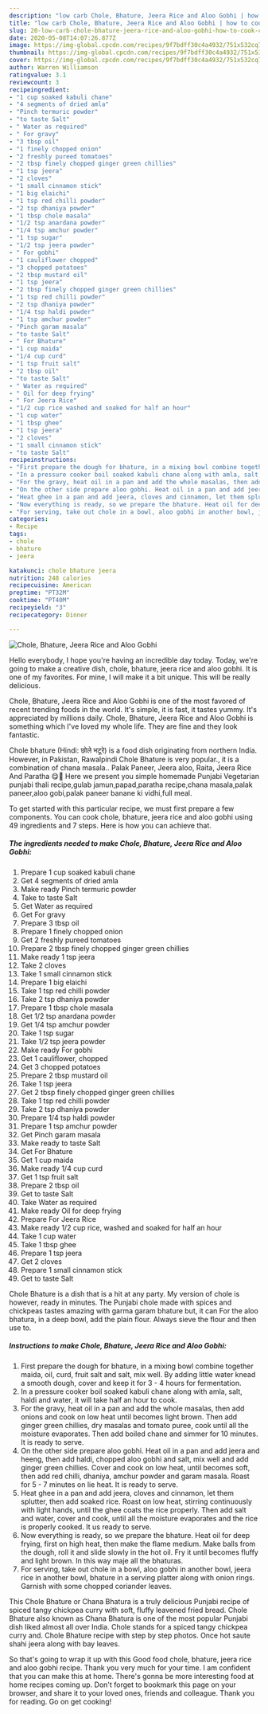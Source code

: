 ```yaml
---
description: "low carb Chole, Bhature, Jeera Rice and Aloo Gobhi | how to cook Chole, Bhature, Jeera Rice and Aloo Gobhi"
title: "low carb Chole, Bhature, Jeera Rice and Aloo Gobhi | how to cook Chole, Bhature, Jeera Rice and Aloo Gobhi"
slug: 20-low-carb-chole-bhature-jeera-rice-and-aloo-gobhi-how-to-cook-chole-bhature-jeera-rice-and-aloo-gobhi
date: 2020-05-08T14:07:26.877Z
image: https://img-global.cpcdn.com/recipes/9f7bdff30c4a4932/751x532cq70/chole-bhature-jeera-rice-and-aloo-gobhi-recipe-main-photo.jpg
thumbnail: https://img-global.cpcdn.com/recipes/9f7bdff30c4a4932/751x532cq70/chole-bhature-jeera-rice-and-aloo-gobhi-recipe-main-photo.jpg
cover: https://img-global.cpcdn.com/recipes/9f7bdff30c4a4932/751x532cq70/chole-bhature-jeera-rice-and-aloo-gobhi-recipe-main-photo.jpg
author: Warren Williamson
ratingvalue: 3.1
reviewcount: 3
recipeingredient:
- "1 cup soaked kabuli chane"
- "4 segments of dried amla"
- "Pinch termuric powder"
- "to taste Salt"
- " Water as required"
- " For gravy"
- "3 tbsp oil"
- "1 finely chopped onion"
- "2 freshly pureed tomatoes"
- "2 tbsp finely chopped ginger green chillies"
- "1 tsp jeera"
- "2 cloves"
- "1 small cinnamon stick"
- "1 big elaichi"
- "1 tsp red chilli powder"
- "2 tsp dhaniya powder"
- "1 tbsp chole masala"
- "1/2 tsp anardana powder"
- "1/4 tsp amchur powder"
- "1 tsp sugar"
- "1/2 tsp jeera powder"
- " For gobhi"
- "1 cauliflower chopped"
- "3 chopped potatoes"
- "2 tbsp mustard oil"
- "1 tsp jeera"
- "2 tbsp finely chopped ginger green chillies"
- "1 tsp red chilli powder"
- "2 tsp dhaniya powder"
- "1/4 tsp haldi powder"
- "1 tsp amchur powder"
- "Pinch garam masala"
- "to taste Salt"
- " For Bhature"
- "1 cup maida"
- "1/4 cup curd"
- "1 tsp fruit salt"
- "2 tbsp oil"
- "to taste Salt"
- " Water as required"
- " Oil for deep frying"
- " For Jeera Rice"
- "1/2 cup rice washed and soaked for half an hour"
- "1 cup water"
- "1 tbsp ghee"
- "1 tsp jeera"
- "2 cloves"
- "1 small cinnamon stick"
- "to taste Salt"
recipeinstructions:
- "First prepare the dough for bhature, in a mixing bowl combine together maida, oil, curd, fruit salt and salt, mix well. By adding little water knead a smooth dough, cover and keep it for 3 - 4 hours for fermentation."
- "In a pressure cooker boil soaked kabuli chane along with amla, salt, haldi and water, it will take half an hour to cook."
- "For the gravy, heat oil in a pan and add the whole masalas, then add onions and cook on low heat until becomes light brown. Then add ginger green chillies, dry masalas and tomato puree, cook until all the moisture evaporates. Then add boiled chane and simmer for 10 minutes. It is ready to serve."
- "On the other side prepare aloo gobhi. Heat oil in a pan and add jeera and heeng, then add haldi, chopped aloo gobhi and salt, mix well and add ginger green chillies. Cover and cook on low heat, until becomes soft, then add red chilli, dhaniya, amchur powder and garam masala. Roast for 5 - 7 minutes on lie heat. It is ready to serve."
- "Heat ghee in a pan and add jeera, cloves and cinnamon, let them splutter, then add soaked rice. Roast on low heat, stirring continuously with light hands, until the ghee coats the rice properly. Then add salt and water, cover and cook, until all the moisture evaporates and the rice is properly cooked. It us ready to serve."
- "Now everything is ready, so we prepare the bhature. Heat oil for deep frying, first on high heat, then make the flame medium. Make balls from the dough, roll it and slide slowly in the hot oil. Fry it until becomes fluffy and light brown. In this way maje all the bhaturas."
- "For serving, take out chole in a bowl, aloo gobhi in another bowl, jeera rice in another bowl, bhature in a serving platter along with onion rings. Garnish with some chopped coriander leaves."
categories:
- Recipe
tags:
- chole
- bhature
- jeera

katakunci: chole bhature jeera 
nutrition: 248 calories
recipecuisine: American
preptime: "PT32M"
cooktime: "PT40M"
recipeyield: "3"
recipecategory: Dinner

---
```



![Chole, Bhature, Jeera Rice and Aloo Gobhi](https://img-global.cpcdn.com/recipes/9f7bdff30c4a4932/751x532cq70/chole-bhature-jeera-rice-and-aloo-gobhi-recipe-main-photo.jpg)

Hello everybody, I hope you're having an incredible day today. Today, we're going to make a creative dish, chole, bhature, jeera rice and aloo gobhi. It is one of my favorites. For mine, I will make it a bit unique. This will be really delicious.

Chole, Bhature, Jeera Rice and Aloo Gobhi is one of the most favored of recent trending foods in the world. It's simple, it is fast, it tastes yummy. It's appreciated by millions daily. Chole, Bhature, Jeera Rice and Aloo Gobhi is something which I've loved my whole life. They are fine and they look fantastic.

Chole bhature (Hindi: छोले भटूरे) is a food dish originating from northern India. However, in Pakistan, Rawalpindi Chole Bhature is very popular., it is a combination of chana masala.. Palak Paneer, Jeera aloo, Raita, Jeera Rice And Paratha 😋🤩 Here we present you simple homemade Punjabi Vegetarian punjabi thali recipe,gulab jamun,papad,paratha recipe,chana masala,palak paneer,aloo gobi,palak paneer banane ki vidhi,full meal.


To get started with this particular recipe, we must first prepare a few components. You can cook chole, bhature, jeera rice and aloo gobhi using 49 ingredients and 7 steps. Here is how you can achieve that.

<!--inarticleads1-->

##### The ingredients needed to make Chole, Bhature, Jeera Rice and Aloo Gobhi:

1. Prepare 1 cup soaked kabuli chane
1. Get 4 segments of dried amla
1. Make ready Pinch termuric powder
1. Take to taste Salt
1. Get  Water as required
1. Get  For gravy
1. Prepare 3 tbsp oil
1. Prepare 1 finely chopped onion
1. Get 2 freshly pureed tomatoes
1. Prepare 2 tbsp finely chopped ginger green chillies
1. Make ready 1 tsp jeera
1. Take 2 cloves
1. Take 1 small cinnamon stick
1. Prepare 1 big elaichi
1. Take 1 tsp red chilli powder
1. Take 2 tsp dhaniya powder
1. Prepare 1 tbsp chole masala
1. Get 1/2 tsp anardana powder
1. Get 1/4 tsp amchur powder
1. Take 1 tsp sugar
1. Take 1/2 tsp jeera powder
1. Make ready  For gobhi
1. Get 1 cauliflower, chopped
1. Get 3 chopped potatoes
1. Prepare 2 tbsp mustard oil
1. Take 1 tsp jeera
1. Get 2 tbsp finely chopped ginger green chillies
1. Take 1 tsp red chilli powder
1. Take 2 tsp dhaniya powder
1. Prepare 1/4 tsp haldi powder
1. Prepare 1 tsp amchur powder
1. Get Pinch garam masala
1. Make ready to taste Salt
1. Get  For Bhature
1. Get 1 cup maida
1. Make ready 1/4 cup curd
1. Get 1 tsp fruit salt
1. Prepare 2 tbsp oil
1. Get to taste Salt
1. Take  Water as required
1. Make ready  Oil for deep frying
1. Prepare  For Jeera Rice
1. Make ready 1/2 cup rice, washed and soaked for half an hour
1. Take 1 cup water
1. Take 1 tbsp ghee
1. Prepare 1 tsp jeera
1. Get 2 cloves
1. Prepare 1 small cinnamon stick
1. Get to taste Salt


Chole Bhature is a dish that is a hit at any party. My version of chole is however, ready in minutes. The Punjabi chole made with spices and chickpeas tastes amazing with garma garam bhature but, it can For the aloo bhatura, in a deep bowl, add the plain flour. Always sieve the flour and then use to. 

<!--inarticleads2-->

##### Instructions to make Chole, Bhature, Jeera Rice and Aloo Gobhi:

1. First prepare the dough for bhature, in a mixing bowl combine together maida, oil, curd, fruit salt and salt, mix well. By adding little water knead a smooth dough, cover and keep it for 3 - 4 hours for fermentation.
1. In a pressure cooker boil soaked kabuli chane along with amla, salt, haldi and water, it will take half an hour to cook.
1. For the gravy, heat oil in a pan and add the whole masalas, then add onions and cook on low heat until becomes light brown. Then add ginger green chillies, dry masalas and tomato puree, cook until all the moisture evaporates. Then add boiled chane and simmer for 10 minutes. It is ready to serve.
1. On the other side prepare aloo gobhi. Heat oil in a pan and add jeera and heeng, then add haldi, chopped aloo gobhi and salt, mix well and add ginger green chillies. Cover and cook on low heat, until becomes soft, then add red chilli, dhaniya, amchur powder and garam masala. Roast for 5 - 7 minutes on lie heat. It is ready to serve.
1. Heat ghee in a pan and add jeera, cloves and cinnamon, let them splutter, then add soaked rice. Roast on low heat, stirring continuously with light hands, until the ghee coats the rice properly. Then add salt and water, cover and cook, until all the moisture evaporates and the rice is properly cooked. It us ready to serve.
1. Now everything is ready, so we prepare the bhature. Heat oil for deep frying, first on high heat, then make the flame medium. Make balls from the dough, roll it and slide slowly in the hot oil. Fry it until becomes fluffy and light brown. In this way maje all the bhaturas.
1. For serving, take out chole in a bowl, aloo gobhi in another bowl, jeera rice in another bowl, bhature in a serving platter along with onion rings. Garnish with some chopped coriander leaves.


This Chole Bhature or Chana Bhatura is a truly delicious Punjabi recipe of spiced tangy chickpea curry with soft, fluffy leavened fried bread. Chole Bhature also known as Chana Bhatura is one of the most popular Punjabi dish liked almost all over India. Chole stands for a spiced tangy chickpea curry and. Chole Bhature recipe with step by step photos. Once hot saute shahi jeera along with bay leaves. 

So that's going to wrap it up with this Good food chole, bhature, jeera rice and aloo gobhi recipe. Thank you very much for your time. I am confident that you can make this at home. There's gonna be more interesting food at home recipes coming up. Don't forget to bookmark this page on your browser, and share it to your loved ones, friends and colleague. Thank you for reading. Go on get cooking!
